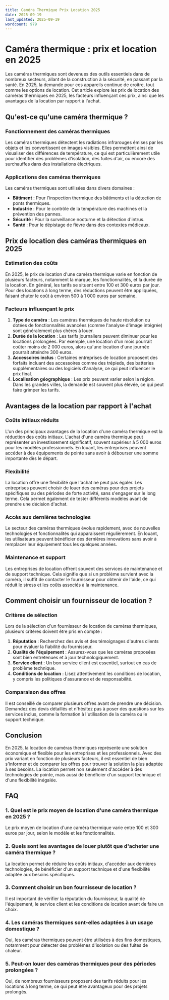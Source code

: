 ```yaml
---
title: Caméra Thermique Prix Location 2025
date: 2025-09-19
last_updated: 2025-09-19
wordcount: 979
---
```


# Caméra thermique : prix et location en 2025

Les caméras thermiques sont devenues des outils essentiels dans de nombreux secteurs, allant de la construction à la sécurité, en passant par la santé. En 2025, la demande pour ces appareils continue de croître, tout comme les options de location. Cet article explore les prix de location des caméras thermiques en 2025, les facteurs influençant ces prix, ainsi que les avantages de la location par rapport à l'achat.

## Qu'est-ce qu'une caméra thermique ?

### Fonctionnement des caméras thermiques

Les caméras thermiques détectent les radiations infrarouges émises par les objets et les convertissent en images visibles. Elles permettent ainsi de visualiser des différences de température, ce qui est particulièrement utile pour identifier des problèmes d'isolation, des fuites d'air, ou encore des surchauffes dans des installations électriques.

### Applications des caméras thermiques

Les caméras thermiques sont utilisées dans divers domaines :

- **Bâtiment** : Pour l'inspection thermique des bâtiments et la détection de ponts thermiques.
- **Industrie** : Pour le contrôle de la température des machines et la prévention des pannes.
- **Sécurité** : Pour la surveillance nocturne et la détection d'intrus.
- **Santé** : Pour le dépistage de fièvre dans des contextes médicaux.

## Prix de location des caméras thermiques en 2025

### Estimation des coûts

En 2025, le prix de location d'une caméra thermique varie en fonction de plusieurs facteurs, notamment la marque, les fonctionnalités, et la durée de la location. En général, les tarifs se situent entre 100 et 300 euros par jour. Pour des locations à long terme, des réductions peuvent être appliquées, faisant chuter le coût à environ 500 à 1 000 euros par semaine.

### Facteurs influençant le prix

1. **Type de caméra** : Les caméras thermiques de haute résolution ou dotées de fonctionnalités avancées (comme l'analyse d'image intégrée) sont généralement plus chères à louer.
2. **Durée de la location** : Les tarifs journaliers peuvent diminuer pour les locations prolongées. Par exemple, une location d'un mois pourrait coûter moins de 2 000 euros, alors qu'une location d'une journée pourrait atteindre 300 euros.
3. **Accessoires inclus** : Certaines entreprises de location proposent des forfaits incluant des accessoires comme des trépieds, des batteries supplémentaires ou des logiciels d'analyse, ce qui peut influencer le prix final.
4. **Localisation géographique** : Les prix peuvent varier selon la région. Dans les grandes villes, la demande est souvent plus élevée, ce qui peut faire grimper les tarifs.

## Avantages de la location par rapport à l'achat

### Coûts initiaux réduits

L'un des principaux avantages de la location d'une caméra thermique est la réduction des coûts initiaux. L'achat d'une caméra thermique peut représenter un investissement significatif, souvent supérieur à 5 000 euros pour les modèles professionnels. En louant, les entreprises peuvent accéder à des équipements de pointe sans avoir à débourser une somme importante dès le départ.

### Flexibilité

La location offre une flexibilité que l'achat ne peut pas égaler. Les entreprises peuvent choisir de louer des caméras pour des projets spécifiques ou des périodes de forte activité, sans s'engager sur le long terme. Cela permet également de tester différents modèles avant de prendre une décision d'achat.

### Accès aux dernières technologies

Le secteur des caméras thermiques évolue rapidement, avec de nouvelles technologies et fonctionnalités qui apparaissent régulièrement. En louant, les utilisateurs peuvent bénéficier des dernières innovations sans avoir à remplacer leur équipement tous les quelques années.

### Maintenance et support

Les entreprises de location offrent souvent des services de maintenance et de support technique. Cela signifie que si un problème survient avec la caméra, il suffit de contacter le fournisseur pour obtenir de l'aide, ce qui réduit le stress et les coûts associés à la maintenance.

## Comment choisir un fournisseur de location ?

### Critères de sélection

Lors de la sélection d'un fournisseur de location de caméras thermiques, plusieurs critères doivent être pris en compte :

1. **Réputation** : Recherchez des avis et des témoignages d'autres clients pour évaluer la fiabilité du fournisseur.
2. **Qualité de l'équipement** : Assurez-vous que les caméras proposées sont bien entretenues et à jour technologiquement.
3. **Service client** : Un bon service client est essentiel, surtout en cas de problème technique.
4. **Conditions de location** : Lisez attentivement les conditions de location, y compris les politiques d'assurance et de responsabilité.

### Comparaison des offres

Il est conseillé de comparer plusieurs offres avant de prendre une décision. Demandez des devis détaillés et n'hésitez pas à poser des questions sur les services inclus, comme la formation à l'utilisation de la caméra ou le support technique.

## Conclusion

En 2025, la location de caméras thermiques représente une solution économique et flexible pour les entreprises et les professionnels. Avec des prix variant en fonction de plusieurs facteurs, il est essentiel de bien s'informer et de comparer les offres pour trouver la solution la plus adaptée à ses besoins. La location permet non seulement d'accéder à des technologies de pointe, mais aussi de bénéficier d'un support technique et d'une flexibilité inégalée.

## FAQ

### 1. Quel est le prix moyen de location d'une caméra thermique en 2025 ?

Le prix moyen de location d'une caméra thermique varie entre 100 et 300 euros par jour, selon le modèle et les fonctionnalités.

### 2. Quels sont les avantages de louer plutôt que d'acheter une caméra thermique ?

La location permet de réduire les coûts initiaux, d'accéder aux dernières technologies, de bénéficier d'un support technique et d'une flexibilité adaptée aux besoins spécifiques.

### 3. Comment choisir un bon fournisseur de location ?

Il est important de vérifier la réputation du fournisseur, la qualité de l'équipement, le service client et les conditions de location avant de faire un choix.

### 4. Les caméras thermiques sont-elles adaptées à un usage domestique ?

Oui, les caméras thermiques peuvent être utilisées à des fins domestiques, notamment pour détecter des problèmes d'isolation ou des fuites de chaleur.

### 5. Peut-on louer des caméras thermiques pour des périodes prolongées ?

Oui, de nombreux fournisseurs proposent des tarifs réduits pour les locations à long terme, ce qui peut être avantageux pour des projets prolongés.